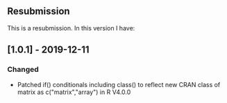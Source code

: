 ## Resubmission
This is a resubmission. In this version I have:

## [1.0.1] - 2019-12-11
### Changed
- Patched if() conditionals including class() to reflect new CRAN class of matrix as c("matrix","array") in R V4.0.0